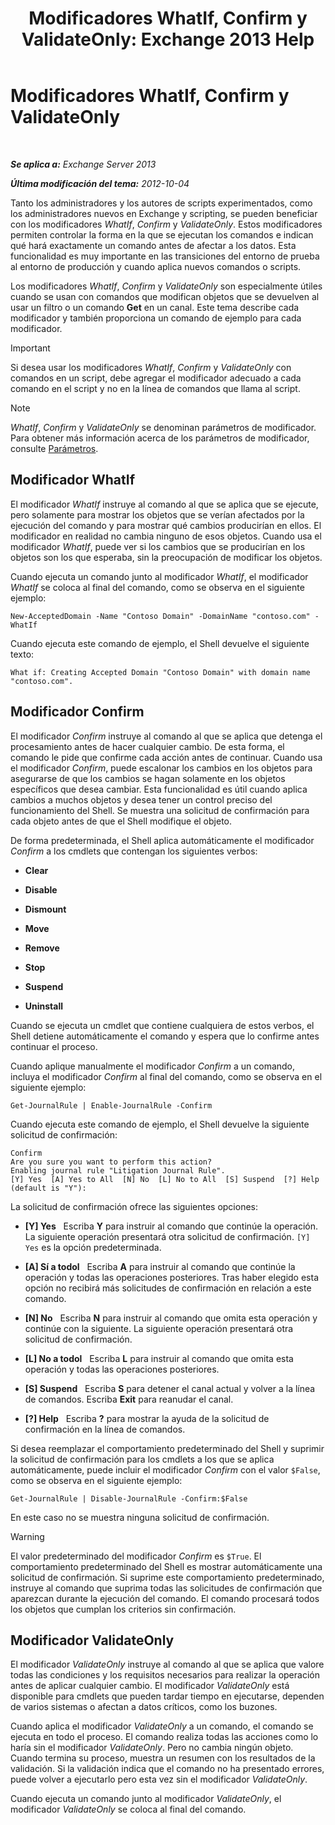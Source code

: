 ﻿---
title: 'Modificadores WhatIf, Confirm y ValidateOnly: Exchange 2013 Help'
TOCTitle: Modificadores WhatIf, Confirm y ValidateOnly
ms:assetid: a850eea7-431e-49c5-b877-1ebde2a2b48f
ms:mtpsurl: https://technet.microsoft.com/es-es/library/Bb124088(v=EXCHG.150)
ms:contentKeyID: 49116440
ms.date: 05/22/2018
mtps_version: v=EXCHG.150
ms.translationtype: MT
---

# Modificadores WhatIf, Confirm y ValidateOnly

 

_**Se aplica a:** Exchange Server 2013_

_**Última modificación del tema:** 2012-10-04_

Tanto los administradores y los autores de scripts experimentados, como los administradores nuevos en Exchange y scripting, se pueden beneficiar con los modificadores *WhatIf*, *Confirm* y *ValidateOnly*. Estos modificadores permiten controlar la forma en la que se ejecutan los comandos e indican qué hará exactamente un comando antes de afectar a los datos. Esta funcionalidad es muy importante en las transiciones del entorno de prueba al entorno de producción y cuando aplica nuevos comandos o scripts.

Los modificadores *WhatIf*, *Confirm* y *ValidateOnly* son especialmente útiles cuando se usan con comandos que modifican objetos que se devuelven al usar un filtro o un comando **Get** en un canal. Este tema describe cada modificador y también proporciona un comando de ejemplo para cada modificador.


> [!IMPORTANT]
> Si desea usar los modificadores <EM>WhatIf</EM>, <EM>Confirm</EM> y <EM>ValidateOnly</EM> con comandos en un script, debe agregar el modificador adecuado a cada comando en el script y no en la línea de comandos que llama al script.




> [!NOTE]
> <EM>WhatIf</EM>, <EM>Confirm</EM> y <EM>ValidateOnly</EM> se denominan parámetros de modificador. Para obtener más información acerca de los parámetros de modificador, consulte <A href="https://technet.microsoft.com/es-es/library/bb124388(v=exchg.150)">Parámetros</A>.



## Modificador WhatIf

El modificador *WhatIf* instruye al comando al que se aplica que se ejecute, pero solamente para mostrar los objetos que se verían afectados por la ejecución del comando y para mostrar qué cambios producirían en ellos. El modificador en realidad no cambia ninguno de esos objetos. Cuando usa el modificador *WhatIf*, puede ver si los cambios que se producirían en los objetos son los que esperaba, sin la preocupación de modificar los objetos.

Cuando ejecuta un comando junto al modificador *WhatIf*, el modificador *WhatIf* se coloca al final del comando, como se observa en el siguiente ejemplo:

    New-AcceptedDomain -Name "Contoso Domain" -DomainName "contoso.com" -WhatIf 

Cuando ejecuta este comando de ejemplo, el Shell devuelve el siguiente texto:

    What if: Creating Accepted Domain "Contoso Domain" with domain name "contoso.com".

## Modificador Confirm

El modificador *Confirm* instruye al comando al que se aplica que detenga el procesamiento antes de hacer cualquier cambio. De esta forma, el comando le pide que confirme cada acción antes de continuar. Cuando usa el modificador *Confirm*, puede escalonar los cambios en los objetos para asegurarse de que los cambios se hagan solamente en los objetos específicos que desea cambiar. Esta funcionalidad es útil cuando aplica cambios a muchos objetos y desea tener un control preciso del funcionamiento del Shell. Se muestra una solicitud de confirmación para cada objeto antes de que el Shell modifique el objeto.

De forma predeterminada, el Shell aplica automáticamente el modificador *Confirm* a los cmdlets que contengan los siguientes verbos:

  - **Clear**

  - **Disable**

  - **Dismount**

  - **Move**

  - **Remove**

  - **Stop**

  - **Suspend**

  - **Uninstall**

Cuando se ejecuta un cmdlet que contiene cualquiera de estos verbos, el Shell detiene automáticamente el comando y espera que lo confirme antes continuar el proceso.

Cuando aplique manualmente el modificador *Confirm* a un comando, incluya el modificador *Confirm* al final del comando, como se observa en el siguiente ejemplo:

    Get-JournalRule | Enable-JournalRule -Confirm

Cuando ejecuta este comando de ejemplo, el Shell devuelve la siguiente solicitud de confirmación:

    Confirm
    Are you sure you want to perform this action?
    Enabling journal rule "Litigation Journal Rule".
    [Y] Yes  [A] Yes to All  [N] No  [L] No to All  [S] Suspend  [?] Help
    (default is "Y"):

La solicitud de confirmación ofrece las siguientes opciones:

  - **\[Y\] Yes**   Escriba **Y** para instruir al comando que continúe la operación. La siguiente operación presentará otra solicitud de confirmación. `[Y] Yes` es la opción predeterminada.

  - **\[A\] Sí a todol**   Escriba **A** para instruir al comando que continúe la operación y todas las operaciones posteriores. Tras haber elegido esta opción no recibirá más solicitudes de confirmación en relación a este comando.

  - **\[N\] No**   Escriba **N** para instruir al comando que omita esta operación y continúe con la siguiente. La siguiente operación presentará otra solicitud de confirmación.

  - **\[L\] No a todol**   Escriba **L** para instruir al comando que omita esta operación y todas las operaciones posteriores.

  - **\[S\] Suspend**   Escriba **S** para detener el canal actual y volver a la línea de comandos. Escriba **Exit** para reanudar el canal.

  - **\[?\] Help**   Escriba **?** para mostrar la ayuda de la solicitud de confirmación en la línea de comandos.

Si desea reemplazar el comportamiento predeterminado del Shell y suprimir la solicitud de confirmación para los cmdlets a los que se aplica automáticamente, puede incluir el modificador *Confirm* con el valor `$False`, como se observa en el siguiente ejemplo:

    Get-JournalRule | Disable-JournalRule -Confirm:$False

En este caso no se muestra ninguna solicitud de confirmación.


> [!WARNING]
> El valor predeterminado del modificador <EM>Confirm</EM> es <CODE>$True</CODE>. El comportamiento predeterminado del Shell es mostrar automáticamente una solicitud de confirmación. Si suprime este comportamiento predeterminado, instruye al comando que suprima todas las solicitudes de confirmación que aparezcan durante la ejecución del comando. El comando procesará todos los objetos que cumplan los criterios sin confirmación.



## Modificador ValidateOnly

El modificador *ValidateOnly* instruye al comando al que se aplica que valore todas las condiciones y los requisitos necesarios para realizar la operación antes de aplicar cualquier cambio. El modificador *ValidateOnly* está disponible para cmdlets que pueden tardar tiempo en ejecutarse, dependen de varios sistemas o afectan a datos críticos, como los buzones.

Cuando aplica el modificador *ValidateOnly* a un comando, el comando se ejecuta en todo el proceso. El comando realiza todas las acciones como lo haría sin el modificador *ValidateOnly*. Pero no cambia ningún objeto. Cuando termina su proceso, muestra un resumen con los resultados de la validación. Si la validación indica que el comando no ha presentado errores, puede volver a ejecutarlo pero esta vez sin el modificador *ValidateOnly*.

Cuando ejecuta un comando junto al modificador *ValidateOnly*, el modificador *ValidateOnly* se coloca al final del comando.

